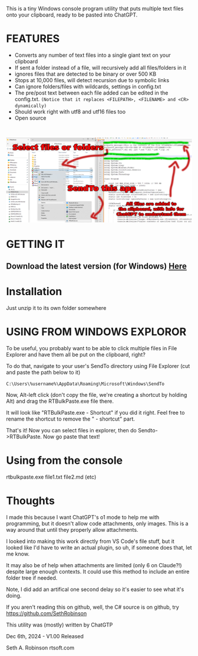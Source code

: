 This is a tiny Windows console program utility that puts multiple text files onto your clipboard, ready to be pasted into ChatGPT.

# FEATURES #

* Converts any number of text files into a single giant text on your clipboard
* If sent a folder instead of a file, will recursively add all files/folders in it
* ignores files that are detected to be binary or over 500 KB
* Stops at 10,000 files, will detect recursion due to symbolic links
* Can ignore folders/files with wildcards, settings in config.txt
* The pre/post text between each file added can be edited in the config.txt. ```(Notice that it replaces <FILEPATH>, <FILENAME> and <CR> dynamically)```
* Should work right with utf8 and utf16 files too
* Open source

<BR>

![Screenshot of it](media/screenshot.png)

# GETTING IT #

## Download the latest version (for Windows) [Here](https://www.rtsoft.com/files/RTBulkPasteWindows.zip)

# Installation

Just unzip it to its own folder somewhere

# USING FROM WINDOWS EXPLOROR

To be useful, you probably want to be able to click multiple files in File Explorer and have them all be put on the clipboard, right?

To do that, navigate to your user's SendTo directory using File Explorer (cut and paste the path below to it)
```
C:\Users\%username%\AppData\Roaming\Microsoft\Windows\SendTo
```

Now, Alt-left click (don't copy the file, we're creating a shortcut by holding Alt) and drag the RTBulkPaste.exe file there.

It will look like "RTBulkPaste.exe - Shortcut" if you did it right.  Feel free to rename the shortcut to remove the " - shortcut" part.

That's it! Now you can select files in explorer, then do Sendto->RTBulkPaste.  Now go paste that text!

# Using from the console

rtbulkpaste.exe file1.txt file2.md (etc)

# Thoughts #

I made this because I want ChatGPT's o1 mode to help me with programming, but it doesn't allow code attachments, only images.  This is a way around that until they properly allow attachments.

I looked into making this work directly from VS Code's file stuff, but it looked like I'd have to write an actual plugin, so uh, if someone does that, let me know.

It may also be of help when attachments are limited (only 6 on Claude?!) despite large enough contexts.  It could use this method to include an entire folder tree if needed.

Note, I did add an artifical one second delay so it's easier to see what it's doing.

If you aren't reading this on github, well, the C# source is on github, try https://github.com/SethRobinson

This utility was (mostly) written by ChatGTP

Dec 6th, 2024 - V1.00 Released

Seth A. Robinson
rtsoft.com
